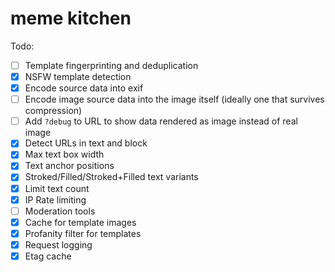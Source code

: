 # meme kitchen

Todo:

* [ ] Template fingerprinting and deduplication
* [x] NSFW template detection
* [x] Encode source data into exif
* [ ] Encode image source data into the image itself (ideally one that survives compression)
* [ ] Add `?debug` to URL to show data rendered as image instead of real image
* [x] Detect URLs in text and block
* [x] Max text box width
* [x] Text anchor positions
* [x] Stroked/Filled/Stroked+Filled text variants
* [x] Limit text count
* [x] IP Rate limiting
* [ ] Moderation tools
* [x] Cache for template images
* [x] Profanity filter for templates
* [x] Request logging
* [x] Etag cache